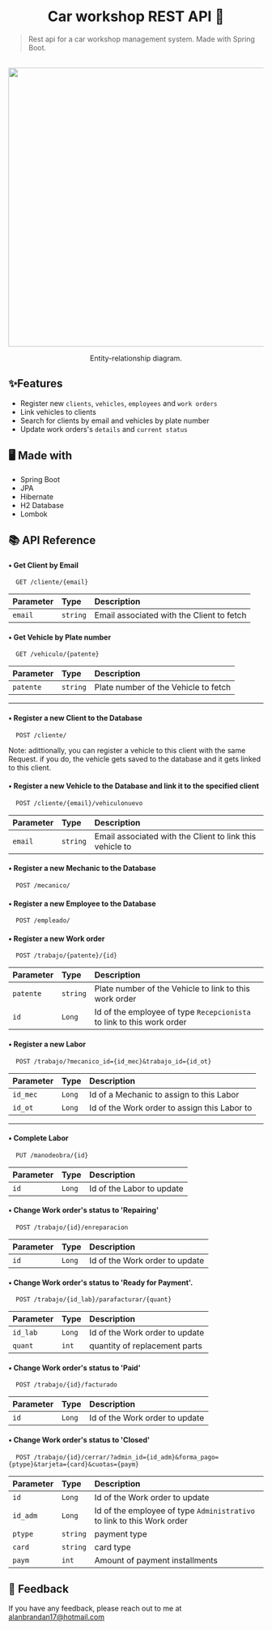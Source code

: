 <h1 align="center" id="title"> Car workshop REST API 🍃</h1>

> Rest api for a car workshop management system. Made with Spring Boot. 

<br>

<div align="center">
<img src="https://i.imgur.com/mXIGDn7.png" align="center" height="550" width="1000" />
  
<p id="description"> Entity-relationship diagram.</p>
 
</div>  


## ✨Features


*   Register new `clients`, `vehicles`, `employees` and `work orders`
*   Link vehicles to clients
*   Search for clients by email and vehicles by plate number
*   Update work orders's `details` and `current status`



## 🖥️ Made with


* Spring Boot
* JPA
* Hibernate
* H2 Database
* Lombok


## 📚 API Reference

#### • Get Client by Email

```
  GET /cliente/{email}
```

| Parameter | Type     | Description                       |
| :-------- | :------- | :-------------------------------- |
| `email`      | `string` |  Email associated with the Client to fetch |

#### • Get Vehicle by Plate number

```
  GET /vehiculo/{patente}
```

| Parameter | Type     | Description                       |
| :-------- | :------- | :-------------------------------- |
| `patente`      | `string` | Plate number of the Vehicle to fetch |

---

#### • Register a new Client to the Database

```
  POST /cliente/
```
Note: adittionally, you can register a vehicle to this client with the same Request. if you do, the vehicle gets saved to the database and it gets linked to this client.

#### • Register a new Vehicle to the Database and link it to the specified client

```
  POST /cliente/{email}/vehiculonuevo
```
| Parameter | Type     | Description                       |
| :-------- | :------- | :-------------------------------- |
| `email`      | `string` |  Email associated with the Client to link this vehicle to |

#### • Register a new Mechanic to the Database

```
  POST /mecanico/
```
#### • Register a new Employee to the Database

```
  POST /empleado/
```
#### • Register a new Work order

```
  POST /trabajo/{patente}/{id}
```
| Parameter | Type     | Description                       |
| :-------- | :------- | :-------------------------------- |
| `patente`      | `string` | Plate number of the Vehicle to link to this work order |
| `id`      | `Long` |  Id of the employee of type `Recepcionista` to link to this work order |

#### • Register a new Labor

```
  POST /trabajo/?mecanico_id={id_mec}&trabajo_id={id_ot}
```
| Parameter | Type     | Description                       |
| :-------- | :------- | :-------------------------------- |
| `id_mec`      | `Long` | Id of a Mechanic to assign to this Labor  |
| `id_ot`      | `Long` |  Id of the Work order to assign this Labor to |

---

#### • Complete Labor

```
  PUT /manodeobra/{id}
```
| Parameter | Type     | Description                       |
| :-------- | :------- | :-------------------------------- |
| `id`      | `Long` | Id of the Labor to update |

#### • Change Work order's status to 'Repairing'

```
  POST /trabajo/{id}/enreparacion
```
| Parameter | Type     | Description                       |
| :-------- | :------- | :-------------------------------- |
| `id`      | `Long` | Id of the Work order to update |

#### • Change Work order's status to 'Ready for Payment'.

```
  POST /trabajo/{id_lab}/parafacturar/{quant}
```
| Parameter | Type     | Description                       |
| :-------- | :------- | :-------------------------------- |
| `id_lab`      | `Long` | Id of the Work order to update |
| `quant`      | `int` | quantity of replacement parts |

#### • Change Work order's status to 'Paid'

```
  POST /trabajo/{id}/facturado
```
| Parameter | Type     | Description                       |
| :-------- | :------- | :-------------------------------- |
| `id`      | `Long` | Id of the Work order to update |

#### • Change Work order's status to 'Closed'

```
  POST /trabajo/{id}/cerrar/?admin_id={id_adm}&forma_pago={ptype}&tarjeta={card}&cuotas={paym}
```
| Parameter | Type     | Description                       |
| :-------- | :------- | :-------------------------------- |
| `id`      | `Long` | Id of the Work order to update |
| `id_adm`      | `Long` | Id of the employee of type `Administrativo` to link to this Work order |
| `ptype`      | `string` | payment type |
| `card`      | `string` | card type |
| `paym`      | `int` | Amount of payment installments |


## 💬 Feedback

If you have any feedback, please reach out to me at alanbrandan17@hotmail.com
